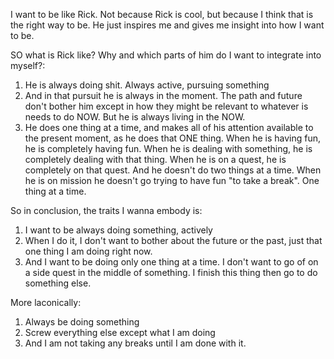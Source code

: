I want to be like Rick. Not because Rick is cool, but because I think that is the right way to be. He just inspires me and gives me insight into how I want to be.

SO what is Rick like? Why and which parts of him do I want to integrate into myself?:
1. He is always doing shit. Always active, pursuing something
2. And in that pursuit he is always in the moment. The path and future don't bother him except in how they might be relevant to whatever is needs to do NOW. But he is always living in the NOW.
3. He does one thing at a time, and makes all of his attention available to the present moment, as he does that ONE thing.
	When he is having fun, he is completely having fun. When he is dealing with something, he is completely dealing with that thing. When he is on a quest, he is completely on that quest. And he doesn't do two things at a time. When he is on mission he doesn't go trying to have fun "to take a break". One thing at a time.

So in conclusion, the traits I wanna embody is:
1. I want to be always doing something, actively
2. When I do it, I don't want to bother about the future or the past, just that one thing I am doing right now.
3. And I want to be doing only one thing at a time. I don't want to go of on a side quest in the middle of something. I finish this thing then go to do something else.

More laconically:
1. Always be doing something
2. Screw everything else except what I am doing
3. And I am not taking any breaks until I am done with it.